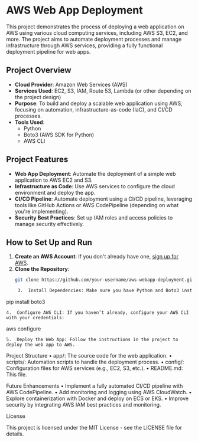 # AWS Web App Deployment

This project demonstrates the process of deploying a web application on AWS using various cloud computing services, including AWS S3, EC2, and more. The project aims to automate deployment processes and manage infrastructure through AWS services, providing a fully functional deployment pipeline for web apps.

## Project Overview

- **Cloud Provider**: Amazon Web Services (AWS)
- **Services Used**: EC2, S3, IAM, Route 53, Lambda (or other depending on the project design)
- **Purpose**: To build and deploy a scalable web application using AWS, focusing on automation, infrastructure-as-code (IaC), and CI/CD processes.
- **Tools Used**: 
  - Python
  - Boto3 (AWS SDK for Python)
  - AWS CLI

## Project Features

- **Web App Deployment**: Automate the deployment of a simple web application to AWS EC2 and S3.
- **Infrastructure as Code**: Use AWS services to configure the cloud environment and deploy the app.
- **CI/CD Pipeline**: Automate deployment using a CI/CD pipeline, leveraging tools like GitHub Actions or AWS CodePipeline (depending on what you're implementing).
- **Security Best Practices**: Set up IAM roles and access policies to manage security effectively.

## How to Set Up and Run

1. **Create an AWS Account**: If you don't already have one, [sign up for AWS](https://aws.amazon.com/).
2. **Clone the Repository**:
   ```bash
   git clone https://github.com/your-username/aws-webapp-deployment.git

	3.	Install Dependencies: Make sure you have Python and Boto3 installed:

pip install boto3


	4.	Configure AWS CLI: If you haven’t already, configure your AWS CLI with your credentials:

aws configure


	5.	Deploy the Web App: Follow the instructions in the project to deploy the web app to AWS.

Project Structure
	•	app/: The source code for the web application.
	•	scripts/: Automation scripts to handle the deployment process.
	•	config/: Configuration files for AWS services (e.g., EC2, S3, etc.).
	•	README.md: This file.

Future Enhancements
	•	Implement a fully automated CI/CD pipeline with AWS CodePipeline.
	•	Add monitoring and logging using AWS CloudWatch.
	•	Explore containerization with Docker and deploy on ECS or EKS.
	•	Improve security by integrating AWS IAM best practices and monitoring.

License

This project is licensed under the MIT License - see the LICENSE file for details.